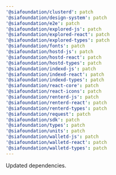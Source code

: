 ```yaml
---
'@siafoundation/clusterd': patch
'@siafoundation/design-system': patch
'@siafoundation/e2e': patch
'@siafoundation/explored-js': patch
'@siafoundation/explored-react': patch
'@siafoundation/explored-types': patch
'@siafoundation/fonts': patch
'@siafoundation/hostd-js': patch
'@siafoundation/hostd-react': patch
'@siafoundation/hostd-types': patch
'@siafoundation/indexd-js': patch
'@siafoundation/indexd-react': patch
'@siafoundation/indexd-types': patch
'@siafoundation/react-core': patch
'@siafoundation/react-icons': patch
'@siafoundation/renterd-js': patch
'@siafoundation/renterd-react': patch
'@siafoundation/renterd-types': patch
'@siafoundation/request': patch
'@siafoundation/sdk': patch
'@siafoundation/types': patch
'@siafoundation/units': patch
'@siafoundation/walletd-js': patch
'@siafoundation/walletd-react': patch
'@siafoundation/walletd-types': patch
---
```


Updated dependencies.
